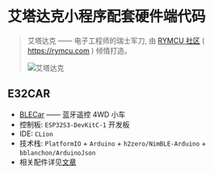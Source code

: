 # 艾塔达克小程序配套硬件端代码
> 艾塔达克 —— 电子工程师的瑞士军刀, 由 [RYMCU 社区](https://rymcu.com) ( https://rymcu.com ) 倾情打造。
> 
> ![艾塔达克](https://github.com/rymcu/mishifu-examples/assets/29698602/dc9604a0-cee9-4d78-a248-c4e431ef38d8)


## E32CAR
- [BLECar](https://github.com/rymcu/mishifu-examples/tree/master/blecar) —— 蓝牙遥控 4WD 小车
- 控制板: `ESP32S3-DevKitC-1` 开发板
- IDE: `CLion`
- 技术栈: `PlatformIO` + `Arduino` + `h2zero/NimBLE-Arduino` + `bblanchon/ArduinoJson`
- 相关配件详见[文章](https://rymcu.com/article/1678)
